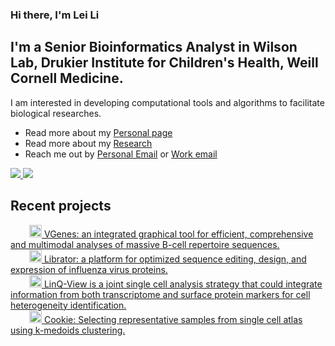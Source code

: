 ### Hi there, I'm Lei Li

## I'm a Senior Bioinformatics Analyst in Wilson Lab, Drukier Institute for Children's Health, Weill Cornell Medicine.
I am interested in developing computational tools and algorithms to facilitate biological researches.


- Read more about my [Personal page](https://leili-uchicago.github.io/)
- Read more about my [Research](https://scholar.google.com/citations?user=3qt2VoAAAAAJ&hl=en)
- Reach me out by [Personal Email](mailto:leilioxford@gmail.com) or [Work email](mailto:leil@uchicago.edu)

<a href="https://leili-uchicago.github.io/">
    <img src="https://github-readme-stats.vercel.app/api?username=leili-uchicago&show_icons=true&icon_color=0366d6&text_color=24292e&bg_color=ffffff&count_private=true" />
    <img src="https://github-profile-trophy.vercel.app/?username=leili-uchicago&theme=flat&title=Stars,Followers,Commit,MultiLanguage&margin-w=5&row=1&column=4" />
</a>

</br>

## Recent projects
<a href="https://wilsonimmunologylab.github.io/VGenes/">
  <img src="https://wilsonimmunologylab.github.io/VGenes/img/logo.png" style="height:20px;width:20px;margin-left:30px;" />
    VGenes: an integrated graphical tool for efficient, comprehensive and multimodal analyses of massive B-cell repertoire sequences.
</a>

</br>

<a href="https://wilsonimmunologylab.github.io/Librator/">
  <img src="https://wilsonimmunologylab.github.io/Librator/img/logo.png" style="height:20px;width:20px;margin-left:30px;" />
    Librator: a platform for optimized sequence editing, design, and expression of influenza virus proteins.
</a>
</br>

<a href="https://wilsonimmunologylab.github.io/LinQView/">
  <img src="https://wilsonimmunologylab.github.io/LinQView/img/linklogo.png" style="height:20px;width:20px;margin-left:30px;"/>
    LinQ-View is a joint single cell analysis strategy that could integrate information from both transcriptome and surface protein markers for cell heterogeneity identification.
</a>
</br>

<a href="https://wilsonimmunologylab.github.io/Cookie/">
  <img src="https://wilsonimmunologylab.github.io/Cookie/img/logo.png" style="height:20px;width:20px;margin-left:30px;"/>
    Cookie: Selecting representative samples from single cell atlas using k-medoids clustering.
</a>



